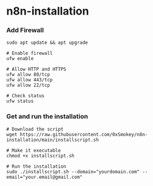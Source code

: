 # n8n-installation

### Add Firewall 
```
sudo apt update && apt upgrade

# Enable firewall
ufw enable

# Allow HTTP and HTTPS
ufw allow 80/tcp
ufw allow 443/tcp
ufw allow 22/tcp

# Check status
ufw status
```

### Get and run the installation 
```
# Download the script
wget https://raw.githubusercontent.com/0xSmokey/n8n-installation/main/installscript.sh

# Make it executable
chmod +x installscript.sh

# Run the installation
sudo ./installscript.sh --domain="yourdomain.com" --email="your.email@gmail.com"
```
